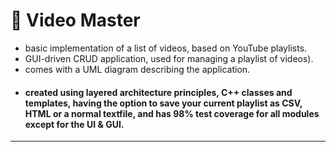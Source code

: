 # 💾 Video Master
* basic implementation of a list of videos, based on YouTube playlists.   
* GUI-driven CRUD application, used for managing a playlist of videos).  
* comes with a UML diagram describing the application.  
* #### created using layered architecture principles, C++ classes and templates, having the option to save your current playlist as CSV, HTML or a normal textfile, and has 98% test coverage for all modules except for the UI & GUI.  
---  
